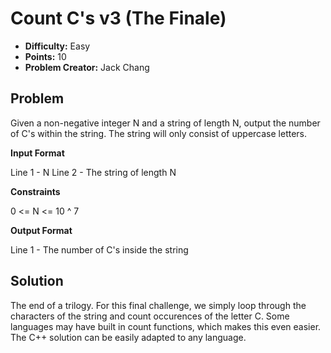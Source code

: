 # Count C's v3 (The Finale)

* **Difficulty:** Easy
* **Points:** 10
* **Problem Creator:** Jack Chang 

## Problem

Given a non-negative integer N and a string of length N, output the number of C's within the string. The string will only consist of uppercase letters.

**Input Format**

Line 1 - N
Line 2 - The string of length N

**Constraints**

0 <= N <= 10 ^ 7

**Output Format**

Line 1 - The number of C's inside the string

## Solution

The end of a trilogy. For this final challenge, we simply loop through the characters of the string and count occurences of the letter C. Some languages may have built in count functions, which makes this even easier. The C++ solution can be easily adapted to any language.
